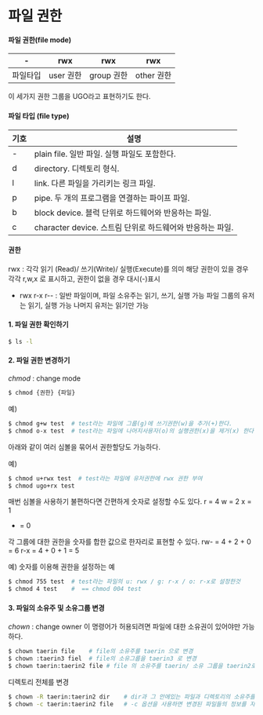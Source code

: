 # 파일 권한

#### 파일 권한(file mode)

\-     | rwx | rwx | rwx
------|-----|-----|-----
파일타입| user 권한| group 권한| other 권한

이 세가지 권한 그룹을 UGO라고 표현하기도 한다.

#### 파일 타입 (file type)

기호 | 설명
-----|-----
- | plain file. 일반 파일. 실행 파일도 포함한다.
d | directory. 디렉토리 형식.
l | link. 다른 파일을 가리키는 링크 파일.
p | pipe. 두 개의 프로그램을 연결하는 파이프 파일. 
b | block device. 블럭 단위로 하드웨어와 반응하는 파일.
c | character device. 스트림 단위로 하드웨어와 반응하는 파일.


#### 권한
rwx : 각각 읽기 (Read)/ 쓰기(Write)/ 실행(Execute)를 의미
해당 권한이 있을 경우 각각 r,w,x 로 표시하고, 권한이 없을 경우 대시(-)표시

- rwx r-x r-- : 일반 파일이며, 
				파일 소유주는 읽기, 쓰기, 실행 가능
				파일 그룹의 유저는 읽기, 실행 가능
				나머지 유저는 읽기만 가능

#### 1. 파일 권한 확인하기
```bash
$ ls -l
```

#### 2. 파일 권한 변경하기

*chmod* : change mode

```bash
$ chmod {권한} {파일}
```

예)
```bash
$ chmod g+w test  # test라는 파일에 그룹(g)에 쓰기권한(w)을 추가(+)한다.
$ chmod o-x test  # test라는 파일에 나머지사용자(o)의 실행권한(x)을 제거(x) 한다.
```

아래와 같이 여러 심볼을 묶어서 권한할당도 가능하다.

예)
```bash
$ chmod u+rwx test  # test라는 파일에 유저권한에 rwx 권한 부여
$ chmod ugo+rx test
```
매번 심볼을 사용하기 불편하다면 간편하게 숫자로 설정할 수도 있다.
r = 4
w = 2
x = 1
- = 0

각 그룹에 대한 권한을 숫자를 합한 값으로 한자리로 표현할 수 있다.
rw- = 4 + 2 + 0 = 6
r-x = 4 + 0 + 1 = 5

예) 숫자를 이용해 권한을 설정하는 예
```bash
$ chmod 755 test  # test라는 파일의 u: rwx / g: r-x / o: r-x로 설정한것 
$ chmod 4 test    #  == chmod 004 test
```

#### 3. 파일의 소유주 및 소유그룹 변경

*chown* : change owner
 이 명령어가 허용되려면 파일에 대한 소유권이 있어야만 가능하다.

```bash
$ chown taerin file    # file의 소유주를 taerin 으로 변경
$ chown :taerin3 fiel  # file의 소유그룹을 taerin3 로 변경
$ chown taerin:taerin2 file # file 의 소유주를 taerin/ 소유 그룹을 taerin2로 변경
```

디렉토리 전체를 변경
```bash
$ chown -R taerin:taerin2 dir    # dir과 그 안에있는 파일과 디렉토리의 소유주를 taerin으로 소유 그룹을 taerin2 로 변경u
$ chown -c taerin:taerin2 file   # -c 옵션을 사용하면 변경된 파일들의 정보를 자세히 볼 수 있음  
```
